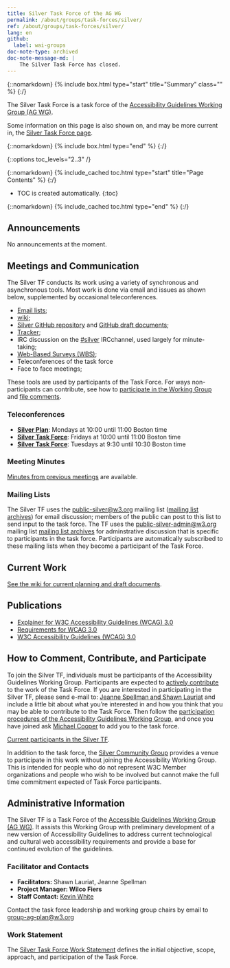 ```yaml
---
title: Silver Task Force of the AG WG
permalink: /about/groups/task-forces/silver/
ref: /about/groups/task-forces/silver/
lang: en
github:
  label: wai-groups
doc-note-type: archived
doc-note-message-md: |
    The Silver Task Force has closed.
---
```


{::nomarkdown}
{% include box.html type="start" title="Summary" class="" %}
{:/}

The Silver Task Force is a task force of the [Accessibility Guidelines Working Group (AG WG)](/about/groups/agwg/).

Some information on this page is also shown on, and may be more current in, the [Silver Task Force page](https://www.w3.org/groups/tf/silver-tf/).

{::nomarkdown}
{% include box.html type="end" %}
{:/}

{::options toc_levels="2..3" /}

{::nomarkdown}
{% include_cached toc.html type="start" title="Page Contents" %}
{:/}

-   TOC is created automatically.
{:toc}

{::nomarkdown}
{% include_cached toc.html type="end" %}
{:/}

## Announcements

No announcements at the moment.

## Meetings and Communication

The Silver TF conducts its work using a variety of synchronous and asynchronous tools. Most work is done via email and issues as shown below, supplemented by occasional teleconferences.

- [Email lists](https://www.w3.org/WAI/GL/task-forces/silver/#email);
- [wiki](https://www.w3.org/WAI/GL/task-forces/silver/wiki/);
- [Silver GitHub repository](https://github.com/w3c/silver/) and [GitHub draft documents](https://w3c.github.io/silver/);
- [Tracker](https://www.w3.org/WAI/GL/task-forces/silver/track/);
- IRC discussion on the [#silver](irc://irc.w3.org/silver) IRCchannel, used largely for minute-taking;
- [Web-Based Surveys (WBS)](https://www.w3.org/2002/09/wbs/94845/);
- Teleconferences of the task force
- Face to face meetings;

These tools are used by participants of the Task Force. For ways non-participants can contribute, see how to [participate in the Working Group](/about/groups/agwg/participate/) and [file comments](https://www.w3.org/WAI/WCAG20/comments/).

### Teleconferences

- **[Silver Plan](https://www.w3.org/2017/08/telecon-info_silver-plan)**: Mondays at 10:00 until 11:00 Boston time
- **[Silver Task Force](https://www.w3.org/2017/08/telecon-info_silver-fri)**: Fridays at 10:00 until 11:00 Boston time
- **[Silver Task Force](https://www.w3.org/2017/08/telecon-info_silver-tue)**: Tuesdays at 9:30 until 10:30 Boston time

### Meeting Minutes

[Minutes from previous meetings](https://www.w3.org/WAI/GL/task-forces/silver/minutes) are available.

### Mailing Lists

The Silver TF uses the public-silver@w3.org mailing list ([mailing list archives](http://lists.w3.org/Archives/Public/public-silver/)) for email discussion; members of the public can post to this list to send input to the task force. The TF uses the public-silver-admin@w3.org mailing list [mailing list archives](http://lists.w3.org/Archives/Public/public-silver-admin/) for adminstrative discussion that is specific to participants in the task force. Participants are automatically subscribed to these mailing lists when they become a participant of the Task Force.

## Current Work

[See the wiki for current planning and draft documents](https://www.w3.org/WAI/GL/task-forces/silver/wiki/).

## Publications

- [Explainer for W3C Accessibility Guidelines (WCAG) 3.0](https://w3c.github.io/silver/explainer/)
- [Requirements for WCAG 3.0](https://w3c.github.io/silver/requirements/)
- [W3C Accessibility Guidelines (WCAG) 3.0](https://w3c.github.io/silver/guidelines/)

## How to Comment, Contribute, and Participate

To join the Silver TF, individuals must be participants of the Accessibility Guidelines Working Group. Participants are expected to [actively contribute](/about/groups/task-forces/silver/work-statement/#participation) to the work of the Task Force. If you are interested in participating in the Silver TF, please send e-mail to: [Jeanne Spellman and Shawn Lauriat](mailto:jspellman@spellmanconsulting.com,lauriat@google.com?subject=Silver%20Task%20Force%20Enquiry) and include a little bit about what you’re interested in and how you think that you may be able to contribute to the Task Force. Then follow the [participation procedures of the Accessibility Guidelines Working Group](/about/groups/agwg/participate/), and once you have joined ask [Michael Cooper](mailto:cooper@w3.org) to add you to the task force.

[Current participants in the Silver TF](https://www.w3.org/2000/09/dbwg/details?group=94845&public=1).

In addition to the task force, the [Silver Community Group](https://www.w3.org/community/silver/) provides a venue to participate in this work without joining the Accessibility Working Group. This is intended for people who do not represent W3C Member organizations and people who wish to be involved but cannot make the full time commitment expected of Task Force participants.

## Administrative Information

The Silver TF is a Task Force of the [Accessible Guidelines Working Group (AG WG)](/about/groups/agwg/). It assists this Working Group with preliminary development of a new version of Accessibility Guidelines to address current technological and cultural web accessibility requirements and provide a base for continued evolution of the guidelines.

### Facilitator and Contacts

- **Facilitators:** Shawn Lauriat, Jeanne Spellman
- **Project Manager: Wilco Fiers**
- **Staff Contact:** [Kevin White](https://www.w3.org/People/kevin/)

Contact the task force leadership and working group chairs by email to [group-ag-plan@w3.org](mailto:group-ag-plan@w3.org)

### Work Statement

The [Silver Task Force Work Statement](/about/groups/task-forces/silver/work-statement/) defines the initial objective, scope, approach, and participation of the Task Force.
